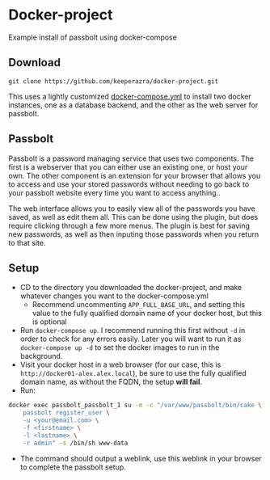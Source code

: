 # Docker-project

Example install of passbolt using docker-compose

## Download

`git clone https://github.com/keeperazra/docker-project.git`

This uses a lightly customized [docker-compose.yml](https://github.com/keeperazra/docker-project/blob/master/docker-compose.yml) to install two docker instances, one as a database backend, and the other as the web server for passbolt.

## Passbolt

Passbolt is a password managing service that uses two components. The first is a webserver that you can either use an existing one, or host your own. The other component is an extension for your browser that allows you to access and use your stored passwords without needing to go back to your passbolt website every time you want to access anything..

The web interface allows you to easily view all of the passwords you have saved, as well as edit them all. This can be done using the plugin, but does require clicking through a few more menus. The plugin is best for saving new passwords, as well as then inputing those passwords when you return to that site.

## Setup

* CD to the directory you downloaded the docker-project, and make whatever changes you want to the docker-compose.yml
    * Recommend uncommenting `APP_FULL_BASE_URL`, and setting this value to the fully qualified domain name of your docker host, but this is optional
* Run `docker-compose up`. I recommend running this first without `-d` in order to check for any errors easily. Later you will want to run it as `docker-compose up -d` to set the docker images to run in the background.
* Visit your docker host in a web browser (for our case, this is `http://docker01-alex.alex.local`), be sure to use the fully qualified domain name, as without the FQDN, the setup **will fail**.
* Run:
```sh
docker exec passbolt_passbolt_1 su -m -c "/var/www/passbolt/bin/cake \
    passbolt register_user \
    -u <your@email.com> \
    -f <firstname> \
    -l <lastname> \
    -r admin" -s /bin/sh www-data
```
* The command should output a weblink, use this weblink in your browser to complete the passbolt setup.
